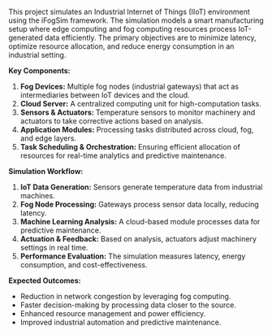 
This project simulates an Industrial Internet of Things (IIoT) environment using the iFogSim framework. The simulation models a smart manufacturing setup where edge computing and fog computing resources process IoT-generated data efficiently. The primary objectives are to minimize latency, optimize resource allocation, and reduce energy consumption in an industrial setting.

**Key Components:**
1. **Fog Devices:** Multiple fog nodes (industrial gateways) that act as intermediaries between IoT devices and the cloud.
2. **Cloud Server:** A centralized computing unit for high-computation tasks.
3. **Sensors & Actuators:** Temperature sensors to monitor machinery and actuators to take corrective actions based on analysis.
4. **Application Modules:** Processing tasks distributed across cloud, fog, and edge layers.
5. **Task Scheduling & Orchestration:** Ensuring efficient allocation of resources for real-time analytics and predictive maintenance.

**Simulation Workflow:**
1. **IoT Data Generation:** Sensors generate temperature data from industrial machines.
2. **Fog Node Processing:** Gateways process sensor data locally, reducing latency.
3. **Machine Learning Analysis:** A cloud-based module processes data for predictive maintenance.
4. **Actuation & Feedback:** Based on analysis, actuators adjust machinery settings in real time.
5. **Performance Evaluation:** The simulation measures latency, energy consumption, and cost-effectiveness.

**Expected Outcomes:**
- Reduction in network congestion by leveraging fog computing.
- Faster decision-making by processing data closer to the source.
- Enhanced resource management and power efficiency.
- Improved industrial automation and predictive maintenance.
